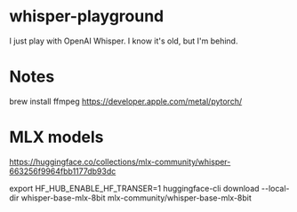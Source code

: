 # whisper-playground
I just play with OpenAI Whisper. I know it's old, but I'm behind.

# Notes
brew install ffmpeg
https://developer.apple.com/metal/pytorch/


# MLX models
https://huggingface.co/collections/mlx-community/whisper-663256f9964fbb1177db93dc

export HF_HUB_ENABLE_HF_TRANSER=1
huggingface-cli download --local-dir whisper-base-mlx-8bit mlx-community/whisper-base-mlx-8bit
